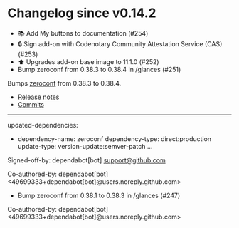 # Changelog since v0.14.2
- 📚 Add My buttons to documentation (#254) 
- 🔒 Sign add-on with Codenotary Community Attestation Service (CAS) (#253) 
- ⬆️ Upgrades add-on base image to 11.1.0 (#252) 
- Bump zeroconf from 0.38.3 to 0.38.4 in /glances (#251)

Bumps [zeroconf](https://github.com/jstasiak/python-zeroconf) from 0.38.3 to 0.38.4.
- [Release notes](https://github.com/jstasiak/python-zeroconf/releases)
- [Commits](https://github.com/jstasiak/python-zeroconf/compare/0.38.3...0.38.4)

---
updated-dependencies:
- dependency-name: zeroconf
  dependency-type: direct:production
  update-type: version-update:semver-patch
...

Signed-off-by: dependabot[bot] <support@github.com>

Co-authored-by: dependabot[bot] <49699333+dependabot[bot]@users.noreply.github.com> 
- Bump zeroconf from 0.38.1 to 0.38.3 in /glances (#247)

Co-authored-by: dependabot[bot] <49699333+dependabot[bot]@users.noreply.github.com> 
